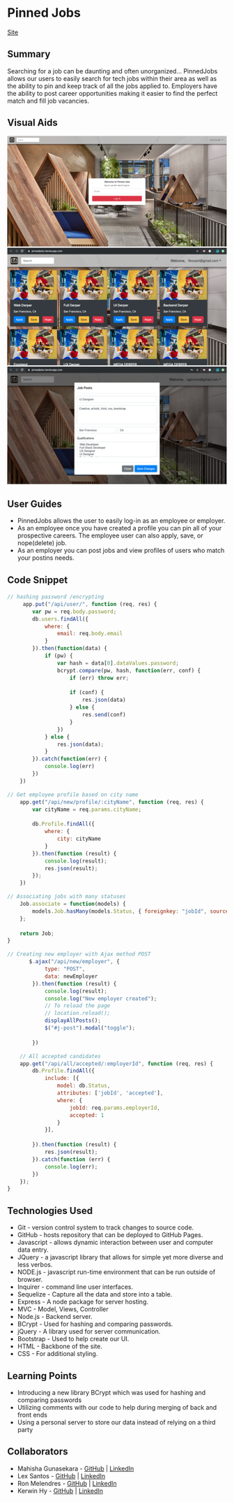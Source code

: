 # Pinned Jobs
[Site](https://pinnedjobs.herokuapp.com/)
## Summary
Searching for a job can be daunting and often unorganized…
PinnedJobs allows our users to easily search for tech jobs within their area as well as the ability to pin and keep track of all the jobs applied to. 
Employers have the ability to post career opportunities making it easier to find the perfect match and fill job vacancies. 

## Visual Aids
![landingSite](public/image.png)
![employeePinnedJobs](public/pjsEmployee.png)
![employerPostJobs](public/pjsJobPosts.png)

## User Guides
- PinnedJobs allows the user to easily log-in as an employee or employer. 
- As an employee once you have created a profile you can pin all of your prospective careers. The employee user can also apply, save, or nope(delete) job. 
- As an employer you can post jobs and view profiles of users who match your postins needs. 

## Code Snippet
```Javascript
// hashing password /encrypting
     app.put("/api/user/", function (req, res) {
        var pw = req.body.password;
        db.users.findAll({
            where: {
                email: req.body.email
            }
        }).then(function(data) {
            if (pw) {
                var hash = data[0].dataValues.password;
                bcrypt.compare(pw, hash, function(err, conf) {
                    if (err) throw err;

                    if (conf) {
                        res.json(data)
                    } else {
                        res.send(conf)
                    }
                })
            } else {
                res.json(data);
            }
        }).catch(function(err) {
            console.log(err)
        })
    })
```

```Javascript
// Get employee profile based on city name
    app.get("/api/new/profile/:cityName", function (req, res) {
        var cityName = req.params.cityName;

        db.Profile.findAll({
            where: {
                city: cityName
            }
        }).then(function (result) {
            console.log(result);
            res.json(result);
        });
    })
```

```Javascript
// Associating jobs with many statuses
    Job.associate = function(models) {
        models.Job.hasMany(models.Status, { foreignkey: "jobId", sourceKey: "id" });
    };
    
    return Job;
}
```

```Javascript
// Creating new employer with Ajax method POST
       $.ajax("/api/new/employer", {
            type: "POST",
            data: newEmployer
        }).then(function (result) {
            console.log(result);
            console.log("New employer created");
            // To reload the page
            // location.reload();
            displayAllPosts();
            $("#j-post").modal("toggle");

        })
```

```Javascript
    // All accepted candidates
    app.get("/api/all/accepted/:employerId", function (req, res) {
        db.Profile.findAll({
            include: [{
                model: db.Status,
                attributes: ['jobId', 'accepted'],
                where: {
                    jobId: req.params.employerId,
                    accepted: 1
                }
            }],

        }).then(function (result) {
            res.json(result);
        }).catch(function (err) {
            console.log(err);
        })
    });
}
```

## Technologies Used
- Git - version control system to track changes to source code.
- GitHub - hosts repository that can be deployed to GitHub Pages.
- Javascript - allows dynamic interaction between user and computer data entry.
- JQuery - a javascript library that allows for simple yet more diverse and less verbos.
- NODE.js - javascript run-time environment that can be run outside of browser.
- Inquirer - command line user interfaces.
- Sequelize - Capture all the data and store into a table.
- Express - A node package for server hosting.
- MVC - Model, Views, Controller
- Node.js - Backend server.
- BCrypt - Used for hashing and comparing passwords.
- jQuery - A library used for server communication.
- Bootstrap - Used to help create our UI.
- HTML - Backbone of the site.
- CSS - For additional styling.


## Learning Points 
- Introducing a new library BCrypt which was used for hashing and comparing passwords
- Utilizing comments with our code to help during merging of back and front ends
- Using a personal server to store our data instead of relying on a third party 
## Collaborators
- Mahisha Gunasekara - [GitHub](https://github.com/Mahi-Mani) | [LinkedIn](https://www.linkedin.com/in/mahisha-gunasekaran-0a780a88/)
- Lex Santos - [GitHub](https://github.com/flexsant) | [LinkedIn](https://www.linkedin.com/in/lex-santos-673623194/)
- Ron Melendres - [GitHub](https://github.com/RonMelendres) | [LinkedIn](https://www.linkedin.com/in/ron-melendres-88a719191/)
- Kerwin Hy - [GitHub](https://github.com/seiretsym) | [LinkedIn](https://www.linkedin.com/in/kerwinhy/)
